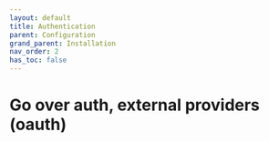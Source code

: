 ```yaml
---
layout: default
title: Authentication
parent: Configuration
grand_parent: Installation
nav_order: 2
has_toc: false
---
```


# Go over auth, external providers (oauth)